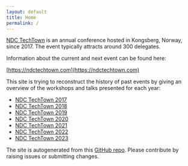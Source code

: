 ```yaml
---
layout: default
title: Home
permalink: /
---
```


[NDC TechTown](https://ndctechtown.com) is an annual conference hosted in Kongsberg, Norway, since 2017. 
The event typically attracts around 300 delegates.

Information about the current and next event can be found here:

  [https://ndctechtown.com](https://ndctechtown.com)

This site is trying to reconstruct the history of past events by giving an overview of the workshops and talks presented for each year:

- [NDC TechTown 2017](./2017)
- [NDC TechTown 2018](./2018)
- [NDC TechTown 2019](./2019)
- [NDC TechTown 2020](./2020)
- [NDC TechTown 2021](./2021)
- [NDC TechTown 2022](./2022)
- [NDC TechTown 2023](./2023)

The site is autogenerated from this [GitHub repo](https://github.com/olvemaudal/ndctechtownhistory).
Please contribute by raising issues or submitting changes.
